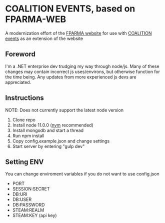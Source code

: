 # COALITION EVENTS, based on FPARMA-WEB
A modernization effort of the [FPARMA website](https://fparma.herokuapp.com) for use with [COALITION events](https://events.coalitiongroup.net) as an extension of the website

## Foreword
I'm a .NET enterprise dev trudging my way through node/js. Many of these changes may contain incorrect js uses/environs, but otherwise function for the time being. Any updates from more experienced js devs are appreciated.

## Instructions
NOTE: Does not currently support the latest node version
1. Clone repo
2. Install node 11.0.0 ([nvm](https://nvm.sh) recommended)
3. Install mongodb and start a thread
4. Run npm install
5. Copy config.example.json and change settings
5. Start server by entering "gulp dev"

## Setting ENV
You can change enviroment variables if you do not want to use config.json

* PORT
* SESSION:SECRET
* DB:URI
* DB:USER
* DB:PASSWORD
* STEAM:REALM
* STEAM:KEY (api key)
